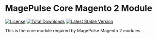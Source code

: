 # MagePulse Core Magento 2 Module

[![License][ico-license]][link-license]
[![Total Downloads][ico-downloads]][link-downloads]
[![Latest Stable Version][ico-version]][link-version]

This is the core module required by MagePulse Magento 2 modules.

[ico-license]: https://poser.pugx.org/MagePulse/magento2-module-magepulse-core/license
[ico-downloads]: https://poser.pugx.org/MagePulse/magento2-module-magepulse-core/downloads
[ico-version]: https://poser.pugx.org/MagePulse/magento2-module-magepulse-core/v/stable

[link-license]: ./LICENSE
[link-downloads]: https://packagist.org/packages/MagePulse/magento2-module-magepulse-core
[link-version]: https://packagist.org/packages/MagePulse/magento2-module-magepulse-core

